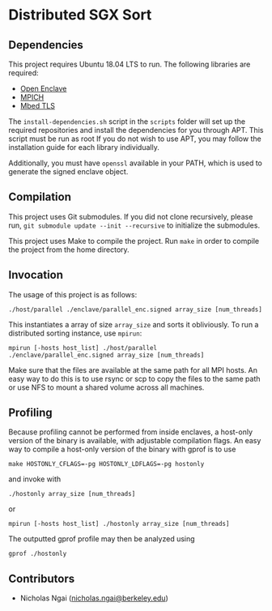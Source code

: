 # Distributed SGX Sort

## Dependencies

This project requires Ubuntu 18.04 LTS to run. The following libraries are
required:

- [Open Enclave](https://github.com/openenclave/openenclave)
- [MPICH](https://www.mpich.org/)
- [Mbed TLS](https://tls.mbed.org/)

The `install-dependencies.sh` script in the `scripts` folder will set up the
required repositories and install the dependencies for you through APT. This
script must be run as root If you do not wish to use APT, you may follow the
installation guide for each library individually.

Additionally, you must have `openssl` available in your PATH, which is used to
generate the signed enclave object.

## Compilation

This project uses Git submodules. If you did not clone recursively, please run,
`git submodule update --init --recursive` to initialize the submodules.

This project uses Make to compile the project. Run `make` in order to compile
the project from the home directory.

## Invocation

The usage of this project is as follows:

```
./host/parallel ./enclave/parallel_enc.signed array_size [num_threads]
```

This instantiates a array of size `array_size` and sorts it obliviously. To run
a distributed sorting instance, use `mpirun`:

```
mpirun [-hosts host_list] ./host/parallel ./enclave/parallel_enc.signed array_size [num_threads]
```

Make sure that the files are available at the same path for all MPI hosts. An
easy way to do this is to use rsync or scp to copy the files to the same path or
use NFS to mount a shared volume across all machines.

## Profiling

Because profiling cannot be performed from inside enclaves, a host-only version
of the binary is available, with adjustable compilation flags. An easy way to
compile a host-only version of the binary with gprof is to use

```
make HOSTONLY_CFLAGS=-pg HOSTONLY_LDFLAGS=-pg hostonly
```

and invoke with

```
./hostonly array_size [num_threads]
```

or

```
mpirun [-hosts host_list] ./hostonly array_size [num_threads]
```

The outputted gprof profile may then be analyzed using

```
gprof ./hostonly
```

## Contributors

- Nicholas Ngai (nicholas.ngai@berkeley.edu)
